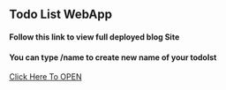## Todo List WebApp
#### Follow this link to view full deployed blog Site 
#### You can type /name to create new name of your todolst
[Click Here To OPEN](https://secret-sierra-38998.herokuapp.com/)
